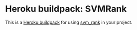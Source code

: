 Heroku buildpack: SVMRank
=======================

This is a [Heroku buildpack](http://devcenter.heroku.com/articles/buildpacks) for using [svm_rank](https://www.cs.cornell.edu/people/tj/svm_light/svm_rank.html) in your project.  
